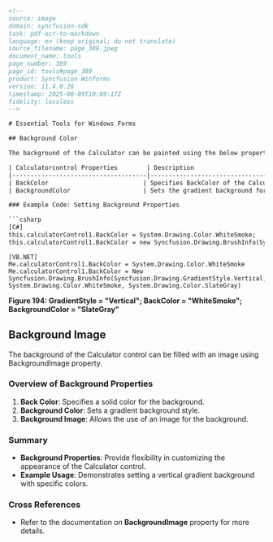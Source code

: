 ```html
<!-- 
source: image
domain: syncfusion-sdk
task: pdf-ocr-to-markdown
language: en (keep original; do not translate)
source_filename: page_389.jpeg
document_name: tools
page_number: 389
page_id: tools#page_389
product: Syncfusion Winforms
version: 11.4.0.26
timestamp: 2025-08-09T10:09:17Z
fidelity: lossless
-->

# Essential Tools for Windows Forms

## Background Color

The background of the Calculator can be painted using the below properties.

| Calculatorcontrol Properties        | Description                                                                                  |
|-------------------------------------|----------------------------------------------------------------------------------------------|
| BackColor                          | Specifies BackColor of the Calculator control.                                               |
| BackgroundColor                    | Sets the gradient background for the control. This setting overrides the BackColor property. |

### Example Code: Setting Background Properties

```csharp
[C#]
this.calculatorControl1.BackColor = System.Drawing.Color.WhiteSmoke;
this.calculatorControl1.BackColor = new Syncfusion.Drawing.BrushInfo(Syncfusion.Drawing.GradientStyle.Vertical, System.Drawing.Color.WhiteSmoke, System.Drawing.Color.SlateGray);
```

```vbnet
[VB.NET]
Me.calculatorControl1.BackColor = System.Drawing.Color.WhiteSmoke
Me.calculatorControl1.BackColor = New Syncfusion.Drawing.BrushInfo(Syncfusion.Drawing.GradientStyle.Vertical, System.Drawing.Color.WhiteSmoke, System.Drawing.Color.SlateGray)
```

**Figure 194: GradientStyle = "Vertical"; BackColor = "WhiteSmoke"; BackgroundColor = "SlateGray"**

## Background Image

The background of the Calculator control can be filled with an image using BackgroundImage property.

### Overview of Background Properties

1. **Back Color**: Specifies a solid color for the background.
2. **Background Color**: Sets a gradient background style.
3. **Background Image**: Allows the use of an image for the background.

### Summary

- **Background Properties**: Provide flexibility in customizing the appearance of the Calculator control.
- **Example Usage**: Demonstrates setting a vertical gradient background with specific colors.

### Cross References
- Refer to the documentation on **BackgroundImage** property for more details.

<!-- tags: [Syncfusion Winforms, GradientStyle, BackColor, BackgroundColor, BackgroundImage] keywords: [Calculator control, vertical gradient, background properties, custom background, gradient background] -->
```
